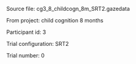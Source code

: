 Source file:
    cg3_8_childcogn_8m_SRT2.gazedata

From project:
    child cognition 8 months

Participant id:
    3

Trial configuration:
    SRT2

Trial number:
    0
